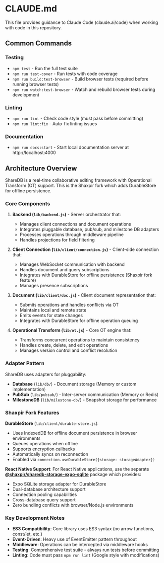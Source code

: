 # CLAUDE.md

This file provides guidance to Claude Code (claude.ai/code) when working with code in this repository.

## Common Commands

### Testing
- `npm test` - Run the full test suite
- `npm run test-cover` - Run tests with code coverage
- `npm run build:test-browser` - Build browser tests (required before running browser tests)
- `npm run watch:test-browser` - Watch and rebuild browser tests during development

### Linting
- `npm run lint` - Check code style (must pass before committing)
- `npm run lint:fix` - Auto-fix linting issues

### Documentation
- `npm run docs:start` - Start local documentation server at http://localhost:4000

## Architecture Overview

ShareDB is a real-time collaborative editing framework with Operational Transform (OT) support. This is the Shaxpir fork which adds DurableStore for offline persistence.

### Core Components

1. **Backend (`lib/backend.js`)** - Server orchestrator that:
   - Manages client connections and document operations
   - Integrates pluggable database, pub/sub, and milestone DB adapters
   - Processes operations through middleware pipeline
   - Handles projections for field filtering

2. **Client Connection (`lib/client/connection.js`)** - Client-side connection that:
   - Manages WebSocket communication with backend
   - Handles document and query subscriptions
   - Integrates with DurableStore for offline persistence (Shaxpir fork feature)
   - Manages presence subscriptions

3. **Document (`lib/client/doc.js`)** - Client document representation that:
   - Submits operations and handles conflicts via OT
   - Maintains local and remote state
   - Emits events for state changes
   - Integrates with DurableStore for offline operation queuing

4. **Operational Transform (`lib/ot.js`)** - Core OT engine that:
   - Transforms concurrent operations to maintain consistency
   - Handles create, delete, and edit operations
   - Manages version control and conflict resolution

### Adapter Pattern

ShareDB uses adapters for pluggability:
- **Database** (`lib/db/`) - Document storage (Memory or custom implementation)
- **PubSub** (`lib/pubsub/`) - Inter-server communication (Memory or Redis)
- **MilestoneDB** (`lib/milestone-db/`) - Snapshot storage for performance

### Shaxpir Fork Features

**DurableStore** (`lib/client/durable-store.js`):
- Uses IndexedDB for offline document persistence in browser environments
- Queues operations when offline
- Supports encryption callbacks
- Automatically syncs on reconnection
- Enabled via `connection.useDurableStore({storage: storageAdapter})`

**React Native Support**:
For React Native applications, use the separate **[@shaxpir/sharedb-storage-expo-sqlite](https://github.com/shaxpir/sharedb-storage-expo-sqlite)** package which provides:
- Expo SQLite storage adapter for DurableStore
- Dual-database architecture support
- Connection pooling capabilities
- Cross-database query support
- Zero bundling conflicts with browser/Node.js environments

### Key Development Notes

- **ES3 Compatibility**: Core library uses ES3 syntax (no arrow functions, const/let, etc.)
- **Event-Driven**: Heavy use of EventEmitter pattern throughout
- **Middleware**: Operations can be intercepted via middleware hooks
- **Testing**: Comprehensive test suite - always run tests before committing
- **Linting**: Code must pass `npm run lint` (Google style with modifications)